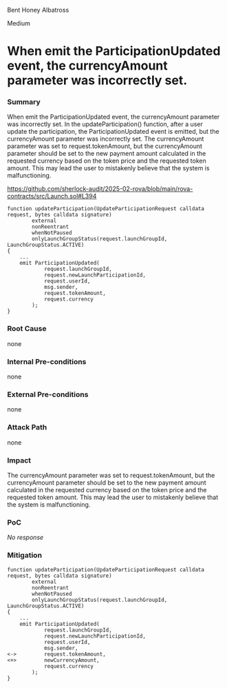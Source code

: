 Bent Honey Albatross

Medium

# When emit the ParticipationUpdated event, the currencyAmount parameter was incorrectly set.

### Summary

When emit the ParticipationUpdated event, the currencyAmount parameter was incorrectly set.
In the updateParticipation() function, after a user update the participation, the ParticipationUpdated event is emitted, but the currencyAmount parameter was incorrectly set. The currencyAmount parameter was set to request.tokenAmount, but the currencyAmount parameter should be set to the new payment amount calculated in the requested currency based on the token price and the requested token amount. This may lead the user to mistakenly believe that the system is malfunctioning.

https://github.com/sherlock-audit/2025-02-rova/blob/main/rova-contracts/src/Launch.sol#L394
```solidity
function updateParticipation(UpdateParticipationRequest calldata request, bytes calldata signature)
        external
        nonReentrant
        whenNotPaused
        onlyLaunchGroupStatus(request.launchGroupId, LaunchGroupStatus.ACTIVE)
{
	...
	emit ParticipationUpdated(
            request.launchGroupId,
            request.newLaunchParticipationId,
            request.userId,
            msg.sender,
            request.tokenAmount,
            request.currency
        );
}
```

### Root Cause

none

### Internal Pre-conditions

none

### External Pre-conditions

none

### Attack Path

none

### Impact

The currencyAmount parameter was set to request.tokenAmount, but the currencyAmount parameter should be set to the new payment amount calculated in the requested currency based on the token price and the requested token amount. This may lead the user to mistakenly believe that the system is malfunctioning.

### PoC

_No response_

### Mitigation
```solidity
function updateParticipation(UpdateParticipationRequest calldata request, bytes calldata signature)
        external
        nonReentrant
        whenNotPaused
        onlyLaunchGroupStatus(request.launchGroupId, LaunchGroupStatus.ACTIVE)
{
	...
	emit ParticipationUpdated(
            request.launchGroupId,
            request.newLaunchParticipationId,
            request.userId,
            msg.sender,
<->         request.tokenAmount,
<+>         newCurrencyAmount,
            request.currency
        );
}
```